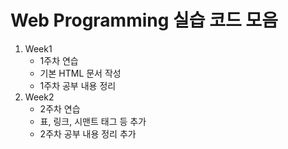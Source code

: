 # Web Programming 실습 코드 모음

1. Week1
   - 1주차 연습
   - 기본 HTML 문서 작성
   - 1주차 공부 내용 정리
2. Week2
   - 2주차 연습
   - 표, 링크, 시맨트 태그 등 추가
   - 2주차 공부 내용 정리 추가
